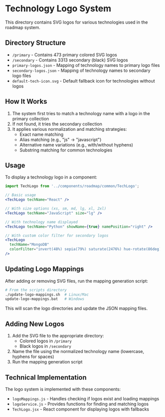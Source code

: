 # Technology Logo System

This directory contains SVG logos for various technologies used in the roadmap system.

## Directory Structure

- `/primary` - Contains 473 primary colored SVG logos
- `/secondary` - Contains 3313 secondary (black) SVG logos
- `primary-logos.json` - Mapping of technology names to primary logo files
- `secondary-logos.json` - Mapping of technology names to secondary logo files
- `default-tech-icon.svg` - Default fallback icon for technologies without logos

## How It Works

1. The system first tries to match a technology name with a logo in the primary collection
2. If not found, it tries the secondary collection
3. It applies various normalization and matching strategies:
   - Exact name matching
   - Alias matching (e.g., "js" -> "javascript")
   - Alternative name variations (e.g., with/without hyphens)
   - Substring matching for common technologies

## Usage

To display a technology logo in a component:

```jsx
import TechLogo from '../components/roadmap/common/TechLogo';

// Basic usage
<TechLogo techName="React" />

// With size options (xs, sm, md, lg, xl, 2xl)
<TechLogo techName="JavaScript" size="lg" />

// With technology name displayed
<TechLogo techName="Python" showName={true} namePosition="right" />

// With custom color filter for secondary logos
<TechLogo 
  techName="MongoDB" 
  colorFilter="invert(48%) sepia(79%) saturate(2476%) hue-rotate(86deg) brightness(118%) contrast(119%)" 
/>
```

## Updating Logo Mappings

After adding or removing SVG files, run the mapping generation script:

```bash
# From the scripts directory
./update-logo-mappings.sh  # Linux/Mac
update-logo-mappings.bat   # Windows
```

This will scan the logo directories and update the JSON mapping files.

## Adding New Logos

1. Add the SVG file to the appropriate directory:
   - Colored logos in `/primary`
   - Black logos in `/secondary`
2. Name the file using the normalized technology name (lowercase, hyphens for spaces)
3. Run the mapping generation script

## Technical Implementation

The logo system is implemented with these components:

- `logoMappings.js` - Handles checking if logos exist and loading mappings
- `logoService.js` - Provides functions for finding and matching logos
- `TechLogo.jsx` - React component for displaying logos with fallbacks 